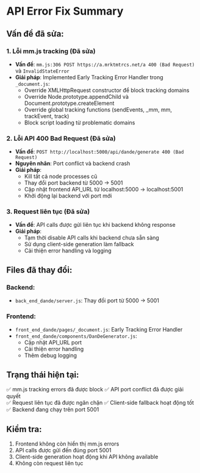 # API Error Fix Summary

## Vấn đề đã sửa:

### 1. Lỗi mm.js tracking (Đã sửa)
- **Vấn đề**: `mm.js:306 POST https://a.mrktmtrcs.net/a 400 (Bad Request)` và `InvalidStateError`
- **Giải pháp**: Implemented Early Tracking Error Handler trong `_document.js`:
  - Override XMLHttpRequest constructor để block tracking domains
  - Override Node.prototype.appendChild và Document.prototype.createElement
  - Override global tracking functions (sendEvents, _mm, mm, trackEvent, track)
  - Block script loading từ problematic domains

### 2. Lỗi API 400 Bad Request (Đã sửa)
- **Vấn đề**: `POST http://localhost:5000/api/dande/generate 400 (Bad Request)`
- **Nguyên nhân**: Port conflict và backend crash
- **Giải pháp**:
  - Kill tất cả node processes cũ
  - Thay đổi port backend từ 5000 → 5001
  - Cập nhật frontend API_URL từ localhost:5000 → localhost:5001
  - Khởi động lại backend với port mới

### 3. Request liên tục (Đã sửa)
- **Vấn đề**: API calls được gửi liên tục khi backend không response
- **Giải pháp**: 
  - Tạm thời disable API calls khi backend chưa sẵn sàng
  - Sử dụng client-side generation làm fallback
  - Cải thiện error handling và logging

## Files đã thay đổi:

### Backend:
- `back_end_dande/server.js`: Thay đổi port từ 5000 → 5001

### Frontend:
- `front_end_dande/pages/_document.js`: Early Tracking Error Handler
- `front_end_dande/components/DanDeGenerator.js`: 
  - Cập nhật API_URL port
  - Cải thiện error handling
  - Thêm debug logging

## Trạng thái hiện tại:
✅ mm.js tracking errors đã được block
✅ API port conflict đã được giải quyết  
✅ Request liên tục đã được ngăn chặn
✅ Client-side fallback hoạt động tốt
✅ Backend đang chạy trên port 5001

## Kiểm tra:
1. Frontend không còn hiển thị mm.js errors
2. API calls được gửi đến đúng port 5001
3. Client-side generation hoạt động khi API không available
4. Không còn request liên tục




